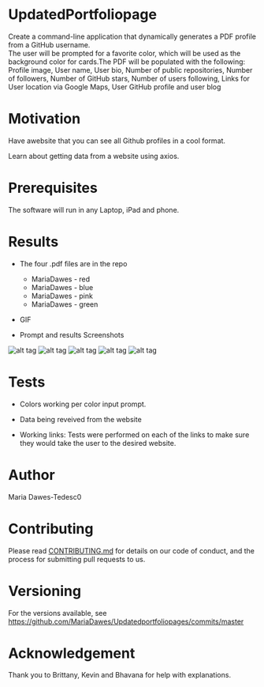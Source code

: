# UpdatedPortfoliopage
Create a command-line application that dynamically generates a PDF profile from a GitHub username.  
The user will be prompted for a favorite color, which will be used as the background color for cards.The PDF will be populated with the following: Profile image, User name, User bio, Number of public repositories, Number of followers, Number of GitHub stars, Number of users following, Links for User location via Google Maps, User GitHub profile and user blog

# Motivation

Have awebsite that you can see all Github profiles in a cool format. 

Learn about getting data from a website using axios.

# Prerequisites
The software will run in any Laptop, iPad and phone.

# Results 

* The four .pdf files are in the repo 
    
    - MariaDawes - red
    - MariaDawes - blue
    - MariaDawes - pink
    - MariaDawes - green

* GIF

* Prompt and results Screenshots

![alt tag](https://mariadawes.github.io/Updatedportfoliopage/prompt.png)
![alt tag](https://mariadawes.github.io/Updatedportfoliopage/Mariascreenshopblue.png)
![alt tag](https://mariadawes.github.io/Updatedportfoliopage/Mariascreenshotred.png)
![alt tag](https://mariadawes.github.io/Updatedportfoliopage/Mariascreenshotgreen.png)
![alt tag](https://mariadawes.github.io/Updatedportfoliopage/Mariascreenshotpink.png)

# Tests 

* Colors working per color input prompt.

* Data being reveived from the website 

* Working links: Tests were performed on each of the links to make sure they would take the user to the desired website.    

# Author
Maria Dawes-Tedesc0
# Contributing
Please read [CONTRIBUTING.md](https://gist.github.com/PurpleBooth/b24679402957c63ec426) for details on our code of conduct, and the process for submitting pull requests to us.

# Versioning
For the versions available, see https://github.com/MariaDawes/Updatedportfoliopages/commits/master

# Acknowledgement
Thank you to Brittany, Kevin and Bhavana for help with explanations.
